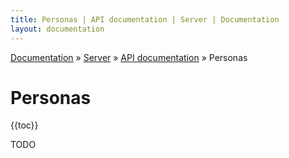 ```yaml
---
title: Personas | API documentation | Server | Documentation
layout: documentation
---
```


<div class="breadcrumb">
    <a href="/docs">Documentation</a> &raquo;
    <a href="/docs/server/index">Server</a> &raquo;
    <a href="/docs/server/api/index">API documentation</a> &raquo;
    Personas
</div>

# Personas
{{toc}}

TODO

